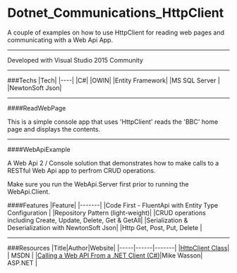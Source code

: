 # Dotnet_Communications_HttpClient

A couple of examples on how to use HttpClient for reading web pages and communicating with a Web Api App.

---

Developed with Visual Studio 2015 Community

---

###Techs
|Tech|
|----|
|C#|
|OWIN|
|Entity Framework|
|MS SQL Server |
|NewtonSoft Json|

---

####ReadWebPage

This is a simple console app that uses 'HttpClient' reads the 'BBC' home page and displays the contents.

---

####WebApiExample

A Web Api 2 / Console solution that demonstrates how to make calls to a RESTful Web Api app to perfrom CRUD operations.

Make sure you run the WebApi.Server first prior to running the WebApi.Client.

####Features
|Feature|
|-------|
|Code First - FluentApi with Entity Type Configuration |
|Repository Pattern (light-weight)|
|CRUD operations including Create, Update, Delete, Get & GetAll|
|Serialization & Deserialization with NewtonSoft Json|
|Http Get, Post, Put, Delete |

---
###Resources
|Title|Author|Website|
|-----|------|-------|
|[HttpClient Class](https://msdn.microsoft.com/en-us/library/system.net.http.httpclient(v=vs.118).aspx)| | MSDN |
|[Calling a Web API From a .NET Client (C#)](https://www.asp.net/web-api/overview/advanced/calling-a-web-api-from-a-net-client)|Mike Wasson| ASP.NET |
